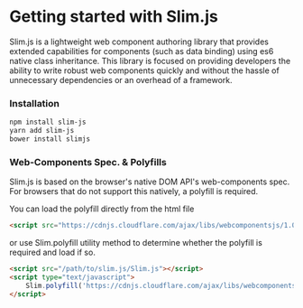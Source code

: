 # Getting started with Slim.js
Slim.js is a lightweight web component authoring library that provides extended capabilities for components (such as data binding) using es6 native class inheritance. This library is focused on providing developers the ability to write robust web components quickly and without the hassle of unnecessary dependencies or an overhead of a framework.

### Installation
```bash
npm install slim-js
yarn add slim-js
bower install slimjs
```

### Web-Components Spec. & Polyfills
Slim.js is based on the browser's native DOM API's web-components spec.
For browsers that do not support this natively, a polyfill is required.

You can load the polyfill directly from the html file
```html
<script src="https://cdnjs.cloudflare.com/ajax/libs/webcomponentsjs/1.0.17/webcomponents-lite.js"></script>
``` 
or use Slim.polyfill utility method to determine whether the polyfill is required and load if so.
```html
<script src="/path/to/slim.js/Slim.js"></script>
<script type="text/javascript">
    Slim.polyfill('https://cdnjs.cloudflare.com/ajax/libs/webcomponentsjs/1.0.17/webcomponents-lite.js');
</script>
```

